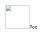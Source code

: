 <img src="https://cdn.jsdelivr.net/gh/devicons/devicon/icons/csharp/csharp-plain.svg" height="75" width="75"/>Poo
